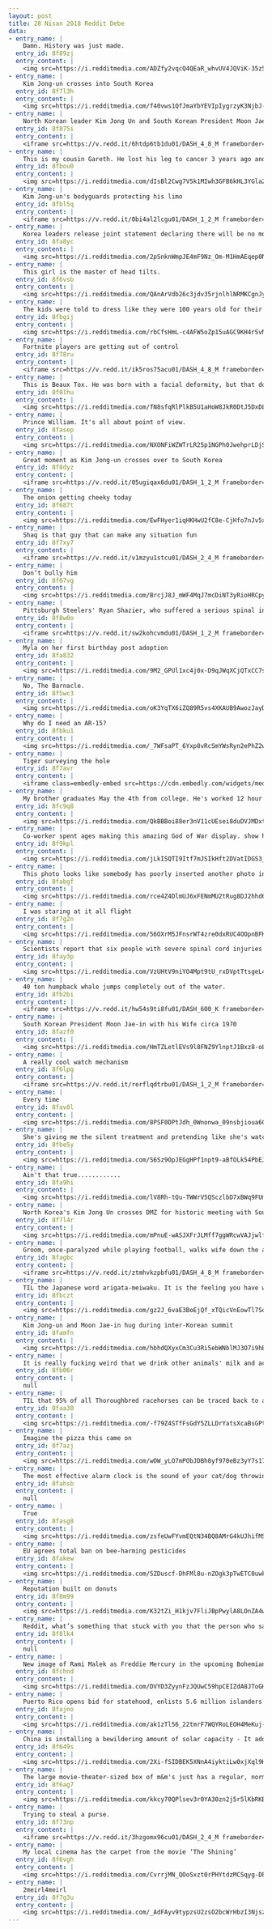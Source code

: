 ```yaml
---
layout: post
title: 28 Nisan 2018 Reddit Debe
data:
- entry_name: |
    Damn. History was just made.
  entry_id: 8f89zj
  entry_content: |
    <img src=https://i.redditmedia.com/ADZfy2vqcQ4QEaR_whvUV4JQViK-35z5iiPyMg9XfXQ.jpg?s=2b04818e1cf05e7250bfb3004c71e3be frameborder=0>
- entry_name: |
    Kim Jong-un crosses into South Korea
  entry_id: 8f7l3h
  entry_content: |
    <img src=https://i.redditmedia.com/f40vws1QfJmaYbYEVIpIygrzyK3NjbJ-7NbPPSLC-Pc.jpg?s=f40d478d9a4c596c720b92395eb245f4 frameborder=0>
- entry_name: |
    North Korean leader Kim Jong Un and South Korean President Moon Jae-in shake hands at the DMZ
  entry_id: 8f875i
  entry_content: |
    <iframe src=https://v.redd.it/6htdp6tb1du01/DASH_4_8_M frameborder=0></iframe>
- entry_name: |
    This is my cousin Gareth. He lost his leg to cancer 3 years ago and now has 15 lung tumours and is terminally ill at age 26. Last week he completed the London Marathon.
  entry_id: 8fbou0
  entry_content: |
    <img src=https://i.redditmedia.com/dIsBl2Cwg7V5k1MIwh3GFB6kHL3YGla2V7Xc5Xtqdg8.jpg?s=971a8a9458b6c2d34a1a57e580819bca frameborder=0>
- entry_name: |
    Kim Jong-un's bodyguards protecting his limo
  entry_id: 8fbl5q
  entry_content: |
    <iframe src=https://v.redd.it/0bi4al2lcgu01/DASH_1_2_M frameborder=0></iframe>
- entry_name: |
    Korea leaders release joint statement declaring there will be no more war on the Korean Peninsula
  entry_id: 8fa8yc
  entry_content: |
    <img src=https://i.redditmedia.com/2pSnknWmpJE4mF9Nz_Om-M1HmAEqep0N35iyuESDP1c.jpg?s=c03c0e75c8c418076152b0aff4c5ef86 frameborder=0>
- entry_name: |
    This girl is the master of head tilts.
  entry_id: 8f6vsb
  entry_content: |
    <img src=https://i.redditmedia.com/QAnArVdb26c3jdv35rjnlhlNRMKCgnJyUWHoPuUiynM.jpg?s=5273bb6b0903232f20971377e8658367 frameborder=0>
- entry_name: |
    The kids were told to dress like they were 100 years old for their 100th day of school so my son got a haircut.
  entry_id: 8fbgij
  entry_content: |
    <img src=https://i.redditmedia.com/rbCfsHmL-c4AFW5oZp15uAGC9KH4rSvNrKSiU4JEAC8.jpg?s=66c9f5e7a0cc65033b587e3eec2a781f frameborder=0>
- entry_name: |
    Fortnite players are getting out of control
  entry_id: 8f78ru
  entry_content: |
    <iframe src=https://v.redd.it/ik5ros75acu01/DASH_4_8_M frameborder=0></iframe>
- entry_name: |
    This is Beaux Tox. He was born with a facial deformity, but that doesn’t stop him from being one happy pup
  entry_id: 8f8lhu
  entry_content: |
    <img src=https://i.redditmedia.com/fN8sfqRlPlkB5U1aHoW8JkR0DtJ5DxDLGpdipiUx50w.jpg?s=e37762deea6b265c1b55cfe154c90e2b frameborder=0>
- entry_name: |
    Prince William. It's all about point of view.
  entry_id: 8fasep
  entry_content: |
    <img src=https://i.redditmedia.com/NXONFiWZWTrLR25p1NGPh0JwehprLDjStisjVjao1PY.jpg?s=7368101c7b1622ee340213246624454b frameborder=0>
- entry_name: |
    Great moment as Kim Jong-un crosses over to South Korea
  entry_id: 8f8dyz
  entry_content: |
    <iframe src=https://v.redd.it/05ugiqax6du01/DASH_1_2_M frameborder=0></iframe>
- entry_name: |
    The onion getting cheeky today
  entry_id: 8f687t
  entry_content: |
    <img src=https://i.redditmedia.com/EwFHyer1iqHKHwU2fC8e-CjHfo7nJv5xhYqRlGRhDxA.png?s=527922794a052b73c93390edf7ee1409 frameborder=0>
- entry_name: |
    Shaq is that guy that can make any situation fun
  entry_id: 8f7xy7
  entry_content: |
    <iframe src=https://v.redd.it/v1mzyu1stcu01/DASH_2_4_M frameborder=0></iframe>
- entry_name: |
    Don’t bully him
  entry_id: 8f67vg
  entry_content: |
    <img src=https://i.redditmedia.com/BrcjJ8J_mWF4MqJ7mcDiNT3yRioHRCpyJDZet_tKGEA.jpg?s=95e57a245cab49a997e1ca0986dac088 frameborder=0>
- entry_name: |
    Pittsburgh Steelers' Ryan Shazier, who suffered a serious spinal injury in December, walks on stage to announce team's 1st round draft pick
  entry_id: 8f8w0o
  entry_content: |
    <iframe src=https://v.redd.it/sw2kohcvmdu01/DASH_1_2_M frameborder=0></iframe>
- entry_name: |
    Myla on her first birthday post adoption
  entry_id: 8fa832
  entry_content: |
    <img src=https://i.redditmedia.com/9M2_GPUl1xc4j0x-D9qJWqXCjQTxCC7s-X8Hc2ezjvw.jpg?s=f42decced863c14c5b0228683a2ae2c0 frameborder=0>
- entry_name: |
    No, The Barnacle.
  entry_id: 8f5wc3
  entry_content: |
    <img src=https://i.redditmedia.com/oK3YqTX6iZQ89R5vs4XKAUB9AwozJayDq9EfDTW2bl8.jpg?s=8dddcd4b841eec472db7f6385ce5e243 frameborder=0>
- entry_name: |
    Why do I need an AR-15?
  entry_id: 8fbku1
  entry_content: |
    <img src=https://i.redditmedia.com/_7WFsaPT_6Yxp8vRcSmYWsRyn2ePhZ2wJvZcQsI0C7A.jpg?s=3ef283d3ff98ee1f7f00435812316530 frameborder=0>
- entry_name: |
    Tiger surveying the hole
  entry_id: 8f7avr
  entry_content: |
    <iframe class=embedly-embed src=https://cdn.embedly.com/widgets/media.html?src=https%3A%2F%2Fgfycat.com%2Fifr%2FJadedTotalBlackfly&url=https%3A%2F%2Fgfycat.com%2Fjadedtotalblackfly&image=https%3A%2F%2Fthumbs.gfycat.com%2FJadedTotalBlackfly-size_restricted.gif&key=2aa3c4d5f3de4f5b9120b660ad850dc9&type=text%2Fhtml&schema=gfycat width=600 height=600 scrolling=no frameborder=0 allowfullscreen></iframe>
- entry_name: |
    My brother graduates May the 4th from college. He's worked 12 hour shifts for the last 4 years and 6 days a week. He's also raising 2 kids. All while taking online courses. He's my hero. He deserves this!
  entry_id: 8fc9q8
  entry_content: |
    <img src=https://i.redditmedia.com/QkBBBoi88er3nV11cUEsei8duDVJMDxtEH_svmc7Z4A.jpg?s=f9a87a2f1b8e80f86b74b1042e2a524b frameborder=0>
- entry_name: |
    Co-worker spent ages making this amazing God of War display. show him some love!
  entry_id: 8f9kpl
  entry_content: |
    <img src=https://i.redditmedia.com/jLkISQTI9Itf7mJSIkHft2DVatIDGS3_iRadRLEeaj4.jpg?s=14c76d8ef90ff51fa133890f0f54e641 frameborder=0>
- entry_name: |
    This photo looks like somebody has poorly inserted another photo into it.
  entry_id: 8fabgf
  entry_content: |
    <img src=https://i.redditmedia.com/rce4Z4DlmUJ6xFENmMU2tRug8DJ2hhd6C8gihEE3ogM.jpg?s=4e252b925b9487c029912aab2fd9b806 frameborder=0>
- entry_name: |
    I was staring at it all flight
  entry_id: 8f7g2n
  entry_content: |
    <img src=https://i.redditmedia.com/56OXrM5JFnsrWT4zre0dxRUC4OOpnBFKZe8Obg6K-U4.jpg?s=fec2136e741970258c556e144560f126 frameborder=0>
- entry_name: |
    Scientists report that six people with severe spinal cord injuries — three of them completely paralyzed — have regained use of their hands and fingers for the first time in years after undergoing a nonsurgical, noninvasive spinal stimulation procedure the researchers developed.
  entry_id: 8fay3p
  entry_content: |
    <img src=https://i.redditmedia.com/VzUHtV9niYO4Mpt9tU_rxDVptTtsgeL4-g-yi-4v3XQ.jpg?s=92bc8f89fbadb32270c853ddcb90ebb3 frameborder=0>
- entry_name: |
    40 ton humpback whale jumps completely out of the water.
  entry_id: 8fb2bi
  entry_content: |
    <iframe src=https://v.redd.it/hw54s9ti8fu01/DASH_600_K frameborder=0></iframe>
- entry_name: |
    South Korean President Moon Jae-in with his Wife circa 1970
  entry_id: 8fazf0
  entry_content: |
    <img src=https://i.redditmedia.com/HmTZLetlEVs9l8FNZ9YlnptJ1Bxz8-oL3lEJgML8HOw.jpg?s=99866c754b02418d653428421ff58d0c frameborder=0>
- entry_name: |
    A really cool watch mechanism
  entry_id: 8f6lpg
  entry_content: |
    <iframe src=https://v.redd.it/rerflqdtrbu01/DASH_1_2_M frameborder=0></iframe>
- entry_name: |
    Every time
  entry_id: 8fav8l
  entry_content: |
    <img src=https://i.redditmedia.com/8PSF0DPtJdh_0Wnonwa_09nsbjioua6Crs-l96-dTgo.jpg?s=f17c67cc9872894091a3b3b8d3a9c2e7 frameborder=0>
- entry_name: |
    She's giving me the silent treatment and pretending like she's watching the movie 😂.
  entry_id: 8fbe5y
  entry_content: |
    <img src=https://i.redditmedia.com/S6Sz9OpJEGgHPf1npt9-aBfOLk54PbEJLx1iqEkRNqM.jpg?s=12cde4b2aed40d9394e7e918f8b2c1f6 frameborder=0>
- entry_name: |
    Ain't that true............
  entry_id: 8fa9hi
  entry_content: |
    <img src=https://i.redditmedia.com/lV8Rh-tQu-TWWrV5QSczlbD7xBWq9FUmDXBmrlSCh1M.png?s=f6dd400002658bdf778f2ae1f2bbe37c frameborder=0>
- entry_name: |
    North Korea's Kim Jong Un crosses DMZ for historic meeting with South Korea
  entry_id: 8f7l4r
  entry_content: |
    <img src=https://i.redditmedia.com/mPnuE-wASJXFrJLMff7ggWRcwVAJjwlf-O4nF9u3OF8.jpg?s=a6f36a15483c90c326dbfed705c275a8 frameborder=0>
- entry_name: |
    Groom, once-paralyzed while playing football, walks wife down the aisle
  entry_id: 8fagbc
  entry_content: |
    <iframe src=https://v.redd.it/ztmhvkzpbfu01/DASH_4_8_M frameborder=0></iframe>
- entry_name: |
    TIL the Japanese word arigata-meiwaku. It is the feeling you have when someone does you a favor you didn't want them to do, and which might have caused you trouble, but you have to act grateful anyway.
  entry_id: 8fbczt
  entry_content: |
    <img src=https://i.redditmedia.com/gz2J_6vaE3BoEjQf_xTQicVnEowTl7SoQF7K5h9Vnck.jpg?s=7737f6d822f4ccb29e1b0933ad467b96 frameborder=0>
- entry_name: |
    Kim Jong-un and Moon Jae-in hug during inter-Korean summit
  entry_id: 8famfn
  entry_content: |
    <img src=https://i.redditmedia.com/hbhdQXyxCm3Cu3Ri5ebWNblMJ3O7i9hBXMi2SUrkBXs.png?s=3610f1c26a40ee121086f621f99c7162 frameborder=0>
- entry_name: |
    It is really fucking weird that we drink other animals' milk and act like its normal, while drinking our own species' milk is considered disgusting unless you're an infant
  entry_id: 8fb06r
  entry_content: |
    null
- entry_name: |
    TIL that 95% of all Thoroughbred racehorses can be traced back to a single 18th-century stallion
  entry_id: 8faa30
  entry_content: |
    <img src=https://i.redditmedia.com/-f79Z4STfFsGdY5ZLLDrYatsXcaBsGPtrcCSimpFOzc.jpg?s=881da4c6df3ff5ad39041d1517497343 frameborder=0>
- entry_name: |
    Imagine the pizza this came on
  entry_id: 8f7azj
  entry_content: |
    <img src=https://i.redditmedia.com/wOW_yLO7mPObJDBh8yf970eBz3yY7s17ViO3gpMuJc0.jpg?s=4e9c6b04025560b6b13d59ce867a953c frameborder=0>
- entry_name: |
    The most effective alarm clock is the sound of your cat/dog throwing up on the floor.
  entry_id: 8fahsb
  entry_content: |
    null
- entry_name: |
    True
  entry_id: 8fasg8
  entry_content: |
    <img src=https://i.redditmedia.com/zsfeUwFYvmEQtN34BQ8AMrG4kUJhifMSck05JD9y0j0.jpg?s=2b8899773f9b16264bdc7b17d5781b40 frameborder=0>
- entry_name: |
    EU agrees total ban on bee-harming pesticides
  entry_id: 8fakew
  entry_content: |
    <img src=https://i.redditmedia.com/5ZDuscf-DhFMl8u-nZOgk3pTwETC0uwkgj9hjNg3ycE.jpg?s=4053dbff0710a804848436d783b27d65 frameborder=0>
- entry_name: |
    Reputation built on donuts
  entry_id: 8f8m99
  entry_content: |
    <img src=https://i.redditmedia.com/K32tZi_H1kjv7FliJBpPwylA8LOnZA4waP_drunrymo.jpg?s=edeff2d8d7ee6f80aa48a59db2fa9876 frameborder=0>
- entry_name: |
    Reddit, what’s something that stuck with you that the person who said it probably never realized would have an impact?
  entry_id: 8f8lk4
  entry_content: |
    null
- entry_name: |
    New image of Rami Malek as Freddie Mercury in the upcoming Bohemian Rhapsody
  entry_id: 8fchnd
  entry_content: |
    <img src=https://i.redditmedia.com/DVYD3ZyynFzJQUwC59hpCEIZdA8JToGHm0STgEXTAz4.jpg?s=7df74730be18b3eb3ba73940543f3432 frameborder=0>
- entry_name: |
    Puerto Rico opens bid for statehood, enlists 5.6 million islanders in US
  entry_id: 8fajno
  entry_content: |
    <img src=https://i.redditmedia.com/ak1zTl56_22tmrF7WQYRoLEOH4MeKuj-nqg6B3J4d7g.jpg?s=62740e12a2a13e6eafd6eef01eaa05cb frameborder=0>
- entry_name: |
    China is installing a bewildering amount of solar capacity - It added almost 10 gigawatts of photovoltaic generation to its grid in the first three months of this year: “This is the power equivalent of 10 giant nuclear plants brought on line in three months”
  entry_id: 8f649s
  entry_content: |
    <img src=https://i.redditmedia.com/2Xi-fSIDBEK5XNnA4iyktiLw0xjXql9HXQhlJyE0iI4.jpg?s=be4774fb980adc371db5b84c07023abb frameborder=0>
- entry_name: |
    The large movie-theater-sized box of m&m's just has a regular, normal sized bag inside. And it cost $4.75
  entry_id: 8f6ag7
  entry_content: |
    <img src=https://i.redditmedia.com/kkcy70QPlsev3r0YA30zn2j5r5lKbRKBW2P1-kkA6S0.jpg?s=66cde170505e0456be3508a2f0dfcba0 frameborder=0>
- entry_name: |
    Trying to steal a purse.
  entry_id: 8f73np
  entry_content: |
    <iframe src=https://v.redd.it/3hzgomx96cu01/DASH_2_4_M frameborder=0></iframe>
- entry_name: |
    My local cinema has the carpet from the movie ‘The Shining’
  entry_id: 8f6vgh
  entry_content: |
    <img src=https://i.redditmedia.com/CvrrjMN_QOoSxzt0rPHYtdzMCSqyg-DPKtf7CL8l7yg.jpg?s=1f0e9b5d12117e025339c925dc09d59e frameborder=0>
- entry_name: |
    2meirl4meirl
  entry_id: 8f7g3u
  entry_content: |
    <img src=https://i.redditmedia.com/_AdFAyv9typzsU2zsO2bcWrHbzI3NjszwA6GM73TOMs.png?s=8ab7ee00e8aa3bdba69927cfc641e7c8 frameborder=0>
---
```

